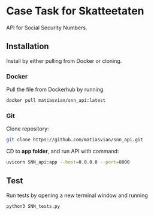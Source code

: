 # Case Task for Skatteetaten

API for Social Security Numbers.

## Installation

Install by either pulling from Docker or cloning.

### Docker

Pull the file from Dockerhub by running.

```bash
docker pull matiasvian/snn_api:latest
```

### Git

Clone repository:

```bash
git clone https://github.com/matiasvian/snn_api.git 
```

CD to **app folder**, and run API with command:

```bash
uvicorn SNN_api:app --host=0.0.0.0 --port=8000
```
## Test

Run tests by opening a new terminal window and running
```bash
python3 SNN_tests.py
